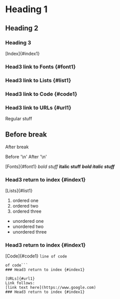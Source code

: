 # Heading 1
## Heading 2
### Heading 3

[Index]{#index1}
### Head3 link to Fonts {#font1}
### Head3 link to Lists {#list1}
### Head3 link to Code {#code1}
### Head3 link to URLs {#url1}

Regular stuff

Before break
---
After break

Before '\n'
After '\n'

[Fonts]{#font1}
*bold stuff*
**italic stuff**
***bold italic stuff***
### Head3 return to index {#index1}

[Lists]{#list1}
1. ordered one
2. ordered two
3. ordered three

- unordered one
- unordered two
- unordered three
### Head3 return to index {#index1}

[Code]{#code1}
`line of code`

```two line block
of code```
### Head3 return to index {#index1}

[URLs]{#url1}
Link follows:
[link text here](https://www.google.com)
### Head3 return to index {#index1}


